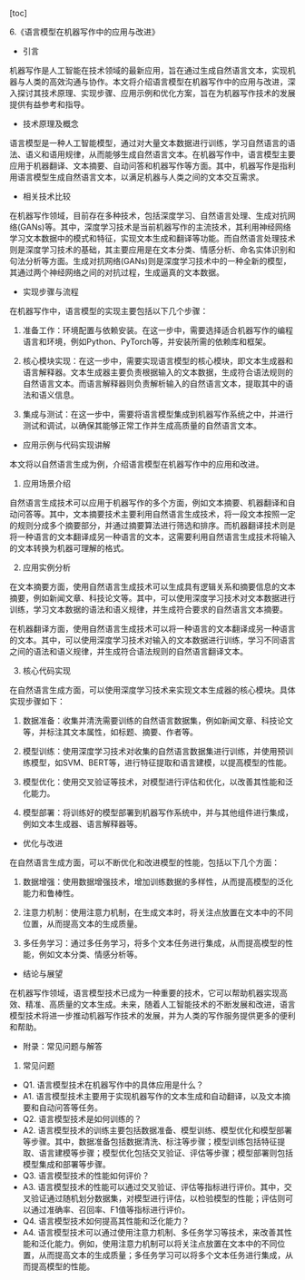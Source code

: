 
[toc]                    
                
                
6.《语言模型在机器写作中的应用与改进》

- 引言

机器写作是人工智能在技术领域的最新应用，旨在通过生成自然语言文本，实现机器与人类的高效沟通与协作。本文将介绍语言模型在机器写作中的应用与改进，深入探讨其技术原理、实现步骤、应用示例和优化方案，旨在为机器写作技术的发展提供有益参考和指导。

- 技术原理及概念

语言模型是一种人工智能模型，通过对大量文本数据进行训练，学习自然语言的语法、语义和语用规律，从而能够生成自然语言文本。在机器写作中，语言模型主要应用于机器翻译、文本摘要、自动问答和机器写作等方面。其中，机器写作是指利用语言模型生成自然语言文本，以满足机器与人类之间的文本交互需求。

- 相关技术比较

在机器写作领域，目前存在多种技术，包括深度学习、自然语言处理、生成对抗网络(GANs)等。其中，深度学习技术是当前机器写作的主流技术，其利用神经网络学习文本数据中的模式和特征，实现文本生成和翻译等功能。而自然语言处理技术则是深度学习技术的基础，其主要应用是在文本分类、情感分析、命名实体识别和句法分析等方面。生成对抗网络(GANs)则是深度学习技术中的一种全新的模型，其通过两个神经网络之间的对抗过程，生成逼真的文本数据。

- 实现步骤与流程

在机器写作中，语言模型的实现主要包括以下几个步骤：

1. 准备工作：环境配置与依赖安装。在这一步中，需要选择适合机器写作的编程语言和环境，例如Python、PyTorch等，并安装所需的依赖库和框架。

2. 核心模块实现：在这一步中，需要实现语言模型的核心模块，即文本生成器和语言解释器。文本生成器主要负责根据输入的文本数据，生成符合语法规则的自然语言文本。而语言解释器则负责解析输入的自然语言文本，提取其中的语法和语义信息。

3. 集成与测试：在这一步中，需要将语言模型集成到机器写作系统之中，并进行测试和调试，以确保其能够正常工作并生成高质量的自然语言文本。

- 应用示例与代码实现讲解

本文将以自然语言生成为例，介绍语言模型在机器写作中的应用和改进。

1. 应用场景介绍

自然语言生成技术可以应用于机器写作的多个方面，例如文本摘要、机器翻译和自动问答等。其中，文本摘要技术主要利用自然语言生成技术，将一段文本按照一定的规则分成多个摘要部分，并通过摘要算法进行筛选和排序。而机器翻译技术则是将一种语言的文本翻译成另一种语言的文本，这需要利用自然语言生成技术将输入的文本转换为机器可理解的格式。

2. 应用实例分析

在文本摘要方面，使用自然语言生成技术可以生成具有逻辑关系和摘要信息的文本摘要，例如新闻文章、科技论文等。其中，可以使用深度学习技术对文本数据进行训练，学习文本数据的语法和语义规律，并生成符合要求的自然语言文本摘要。

在机器翻译方面，使用自然语言生成技术可以将一种语言的文本翻译成另一种语言的文本。其中，可以使用深度学习技术对输入的文本数据进行训练，学习不同语言之间的语法和语义规律，并生成符合语法规则的自然语言翻译文本。

3. 核心代码实现

在自然语言生成方面，可以使用深度学习技术来实现文本生成器的核心模块。具体实现步骤如下：

1. 数据准备：收集并清洗需要训练的自然语言数据集，例如新闻文章、科技论文等，并标注其文本属性，如标题、摘要、作者等。

2. 模型训练：使用深度学习技术对收集的自然语言数据集进行训练，并使用预训练模型，如SVM、BERT等，进行特征提取和语言建模，以提高模型的性能。

3. 模型优化：使用交叉验证等技术，对模型进行评估和优化，以改善其性能和泛化能力。

4. 模型部署：将训练好的模型部署到机器写作系统中，并与其他组件进行集成，例如文本生成器、语言解释器等。

- 优化与改进

在自然语言生成方面，可以不断优化和改进模型的性能，包括以下几个方面：

1. 数据增强：使用数据增强技术，增加训练数据的多样性，从而提高模型的泛化能力和鲁棒性。

2. 注意力机制：使用注意力机制，在生成文本时，将关注点放置在文本中的不同位置，从而提高文本的生成质量。

3. 多任务学习：通过多任务学习，将多个文本任务进行集成，从而提高模型的性能，例如文本分类、情感分析等。

- 结论与展望

在机器写作领域，语言模型技术已成为一种重要的技术，它可以帮助机器实现高效、精准、高质量的文本生成。未来，随着人工智能技术的不断发展和改进，语言模型技术将进一步推动机器写作技术的发展，并为人类的写作服务提供更多的便利和帮助。

- 附录：常见问题与解答

1. 常见问题

- Q1. 语言模型技术在机器写作中的具体应用是什么？
- A1. 语言模型技术主要用于实现机器写作的文本生成和自动翻译，以及文本摘要和自动问答等任务。
- Q2. 语言模型技术是如何训练的？
- A2. 语言模型技术的训练主要包括数据准备、模型训练、模型优化和模型部署等步骤。其中，数据准备包括数据清洗、标注等步骤；模型训练包括特征提取、语言建模等步骤；模型优化包括交叉验证、评估等步骤；模型部署则包括模型集成和部署等步骤。
- Q3. 语言模型技术的性能如何评价？
- A3. 语言模型技术的性能可以通过交叉验证、评估等指标进行评价。其中，交叉验证通过随机划分数据集，对模型进行评估，以检验模型的性能；评估则可以通过准确率、召回率、F1值等指标进行评价。
- Q4. 语言模型技术如何提高其性能和泛化能力？
- A4. 语言模型技术可以通过使用注意力机制、多任务学习等技术，来改善其性能和泛化能力。例如，使用注意力机制可以将关注点放置在文本中的不同位置，从而提高文本的生成质量；多任务学习可以将多个文本任务进行集成，从而提高模型的性能。

